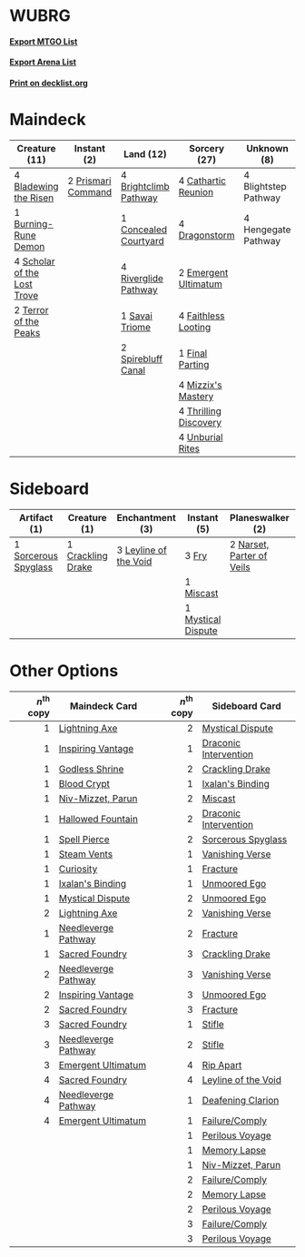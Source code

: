 # WUBRG

#### [Export MTGO List](../collection/WUBRG/WUBRG.txt)
#### [Export Arena List](../collection/WUBRG/WUBRG_arena.txt)
#### [Print on decklist.org](http://decklist.org/?deckmain=4%09Bladewing%20the%20Risen%0A4%09Blightstep%20Pathway%0A4%09Brightclimb%20Pathway%0A1%09Burning-Rune%20Demon%0A4%09Cathartic%20Reunion%0A1%09Concealed%20Courtyard%0A4%09Dragonstorm%0A2%09Emergent%20Ultimatum%0A4%09Faithless%20Looting%0A1%09Final%20Parting%0A4%09Hengegate%20Pathway%0A4%09Mizzix's%20Mastery%0A2%09Prismari%20Command%0A4%09Riverglide%20Pathway%0A1%09Savai%20Triome%0A4%09Scholar%20of%20the%20Lost%20Trove%0A2%09Spirebluff%20Canal%0A2%09Terror%20of%20the%20Peaks%0A4%09Thrilling%20Discovery%0A4%09Unburial%20Rites&deckside=1%09Crackling%20Drake%0A3%09Fry%0A3%09Leyline%20of%20the%20Void%0A1%09Miscast%0A1%09Mystical%20Dispute%0A2%09Narset,%20Parter%20of%20Veils%0A3%09Rip%20Apart%0A1%09Sorcerous%20Spyglass)
# Maindeck

|                                            Creature (11)                                             |                                         Instant (2)                                         |                                           Land (12)                                            |                                          Sorcery (27)                                          |    Unknown (8)     |
|------------------------------------------------------------------------------------------------------|---------------------------------------------------------------------------------------------|------------------------------------------------------------------------------------------------|------------------------------------------------------------------------------------------------|--------------------|
|4 [Bladewing the Risen](http://gatherer.wizards.com/Pages/Card/Details.aspx?multiverseid=433095)      |2 [Prismari Command](http://gatherer.wizards.com/Pages/Card/Details.aspx?multiverseid=513706)|4 [Brightclimb Pathway](http://gatherer.wizards.com/Pages/Card/Details.aspx?multiverseid=491911)|4 [Cathartic Reunion](http://gatherer.wizards.com/Pages/Card/Details.aspx?multiverseid=417682)  |4 Blightstep Pathway|
|1 [Burning-Rune Demon](http://gatherer.wizards.com/Pages/Card/Details.aspx?multiverseid=503689)       |                                                                                             |1 [Concealed Courtyard](http://gatherer.wizards.com/Pages/Card/Details.aspx?multiverseid=417818)|4 [Dragonstorm](http://gatherer.wizards.com/Pages/Card/Details.aspx?multiverseid=178015)        |4 Hengegate Pathway |
|4 [Scholar of the Lost Trove](http://gatherer.wizards.com/Pages/Card/Details.aspx?multiverseid=489181)|                                                                                             |4 [Riverglide Pathway](http://gatherer.wizards.com/Pages/Card/Details.aspx?multiverseid=491920) |2 [Emergent Ultimatum](http://gatherer.wizards.com/Pages/Card/Details.aspx?multiverseid=479705) |                    |
|2 [Terror of the Peaks](http://gatherer.wizards.com/Pages/Card/Details.aspx?multiverseid=485487)      |                                                                                             |1 [Savai Triome](http://gatherer.wizards.com/Pages/Card/Details.aspx?multiverseid=479773)       |4 [Faithless Looting](http://gatherer.wizards.com/Pages/Card/Details.aspx?multiverseid=389512)  |                    |
|                                                                                                      |                                                                                             |2 [Spirebluff Canal](http://gatherer.wizards.com/Pages/Card/Details.aspx?multiverseid=417822)   |1 [Final Parting](http://gatherer.wizards.com/Pages/Card/Details.aspx?multiverseid=442981)      |                    |
|                                                                                                      |                                                                                             |                                                                                                |4 [Mizzix's Mastery](http://gatherer.wizards.com/Pages/Card/Details.aspx?multiverseid=405304)   |                    |
|                                                                                                      |                                                                                             |                                                                                                |4 [Thrilling Discovery](http://gatherer.wizards.com/Pages/Card/Details.aspx?multiverseid=513735)|                    |
|                                                                                                      |                                                                                             |                                                                                                |4 [Unburial Rites](http://gatherer.wizards.com/Pages/Card/Details.aspx?multiverseid=227087)     |                    |


# Sideboard

|                                         Artifact (1)                                          |                                        Creature (1)                                        |                                        Enchantment (3)                                         |                                         Instant (5)                                         |                                          Planeswalker (2)                                          |                                     Sorcery (3)                                      |
|-----------------------------------------------------------------------------------------------|--------------------------------------------------------------------------------------------|------------------------------------------------------------------------------------------------|---------------------------------------------------------------------------------------------|----------------------------------------------------------------------------------------------------|--------------------------------------------------------------------------------------|
|1 [Sorcerous Spyglass](http://gatherer.wizards.com/Pages/Card/Details.aspx?multiverseid=435407)|1 [Crackling Drake](http://gatherer.wizards.com/Pages/Card/Details.aspx?multiverseid=452913)|3 [Leyline of the Void](http://gatherer.wizards.com/Pages/Card/Details.aspx?multiverseid=107682)|3 [Fry](http://gatherer.wizards.com/Pages/Card/Details.aspx?multiverseid=466894)             |2 [Narset, Parter of Veils](http://gatherer.wizards.com/Pages/Card/Details.aspx?multiverseid=460988)|3 [Rip Apart](http://gatherer.wizards.com/Pages/Card/Details.aspx?multiverseid=513717)|
|                                                                                               |                                                                                            |                                                                                                |1 [Miscast](http://gatherer.wizards.com/Pages/Card/Details.aspx?multiverseid=485380)         |                                                                                                    |                                                                                      |
|                                                                                               |                                                                                            |                                                                                                |1 [Mystical Dispute](http://gatherer.wizards.com/Pages/Card/Details.aspx?multiverseid=473020)|                                                                                                    |                                                                                      |


# Other Options

|*n*<sup>th</sup> copy|                                        Maindeck Card                                         |*n*<sup>th</sup> copy|                                         Sideboard Card                                         |
|--------------------:|----------------------------------------------------------------------------------------------|--------------------:|------------------------------------------------------------------------------------------------|
|                    1|[Lightning Axe](http://gatherer.wizards.com/Pages/Card/Details.aspx?multiverseid=409925)      |                    2|[Mystical Dispute](http://gatherer.wizards.com/Pages/Card/Details.aspx?multiverseid=473020)     |
|                    1|[Inspiring Vantage](http://gatherer.wizards.com/Pages/Card/Details.aspx?multiverseid=417819)  |                    1|[Draconic Intervention](http://gatherer.wizards.com/Pages/Card/Details.aspx?multiverseid=513573)|
|                    1|[Godless Shrine](http://gatherer.wizards.com/Pages/Card/Details.aspx?multiverseid=405099)     |                    2|[Crackling Drake](http://gatherer.wizards.com/Pages/Card/Details.aspx?multiverseid=452913)      |
|                    1|[Blood Crypt](http://gatherer.wizards.com/Pages/Card/Details.aspx?multiverseid=97102)         |                    1|[Ixalan's Binding](http://gatherer.wizards.com/Pages/Card/Details.aspx?multiverseid=435168)     |
|                    1|[Niv-Mizzet, Parun](http://gatherer.wizards.com/Pages/Card/Details.aspx?multiverseid=452942)  |                    2|[Miscast](http://gatherer.wizards.com/Pages/Card/Details.aspx?multiverseid=485380)              |
|                    1|[Hallowed Fountain](http://gatherer.wizards.com/Pages/Card/Details.aspx?multiverseid=97071)   |                    2|[Draconic Intervention](http://gatherer.wizards.com/Pages/Card/Details.aspx?multiverseid=513573)|
|                    1|[Spell Pierce](http://gatherer.wizards.com/Pages/Card/Details.aspx?multiverseid=425876)       |                    2|[Sorcerous Spyglass](http://gatherer.wizards.com/Pages/Card/Details.aspx?multiverseid=435407)   |
|                    1|[Steam Vents](http://gatherer.wizards.com/Pages/Card/Details.aspx?multiverseid=405109)        |                    1|[Vanishing Verse](http://gatherer.wizards.com/Pages/Card/Details.aspx?multiverseid=513736)      |
|                    1|[Curiosity](http://gatherer.wizards.com/Pages/Card/Details.aspx?multiverseid=45240)           |                    1|[Fracture](http://gatherer.wizards.com/Pages/Card/Details.aspx?multiverseid=513680)             |
|                    1|[Ixalan's Binding](http://gatherer.wizards.com/Pages/Card/Details.aspx?multiverseid=435168)   |                    1|[Unmoored Ego](http://gatherer.wizards.com/Pages/Card/Details.aspx?multiverseid=452962)         |
|                    1|[Mystical Dispute](http://gatherer.wizards.com/Pages/Card/Details.aspx?multiverseid=473020)   |                    2|[Unmoored Ego](http://gatherer.wizards.com/Pages/Card/Details.aspx?multiverseid=452962)         |
|                    2|[Lightning Axe](http://gatherer.wizards.com/Pages/Card/Details.aspx?multiverseid=409925)      |                    2|[Vanishing Verse](http://gatherer.wizards.com/Pages/Card/Details.aspx?multiverseid=513736)      |
|                    1|[Needleverge Pathway](http://gatherer.wizards.com/Pages/Card/Details.aspx?multiverseid=491918)|                    2|[Fracture](http://gatherer.wizards.com/Pages/Card/Details.aspx?multiverseid=513680)             |
|                    1|[Sacred Foundry](http://gatherer.wizards.com/Pages/Card/Details.aspx?multiverseid=405106)     |                    3|[Crackling Drake](http://gatherer.wizards.com/Pages/Card/Details.aspx?multiverseid=452913)      |
|                    2|[Needleverge Pathway](http://gatherer.wizards.com/Pages/Card/Details.aspx?multiverseid=491918)|                    3|[Vanishing Verse](http://gatherer.wizards.com/Pages/Card/Details.aspx?multiverseid=513736)      |
|                    2|[Inspiring Vantage](http://gatherer.wizards.com/Pages/Card/Details.aspx?multiverseid=417819)  |                    3|[Unmoored Ego](http://gatherer.wizards.com/Pages/Card/Details.aspx?multiverseid=452962)         |
|                    2|[Sacred Foundry](http://gatherer.wizards.com/Pages/Card/Details.aspx?multiverseid=405106)     |                    3|[Fracture](http://gatherer.wizards.com/Pages/Card/Details.aspx?multiverseid=513680)             |
|                    3|[Sacred Foundry](http://gatherer.wizards.com/Pages/Card/Details.aspx?multiverseid=405106)     |                    1|[Stifle](http://gatherer.wizards.com/Pages/Card/Details.aspx?multiverseid=382377)               |
|                    3|[Needleverge Pathway](http://gatherer.wizards.com/Pages/Card/Details.aspx?multiverseid=491918)|                    2|[Stifle](http://gatherer.wizards.com/Pages/Card/Details.aspx?multiverseid=382377)               |
|                    3|[Emergent Ultimatum](http://gatherer.wizards.com/Pages/Card/Details.aspx?multiverseid=479705) |                    4|[Rip Apart](http://gatherer.wizards.com/Pages/Card/Details.aspx?multiverseid=513717)            |
|                    4|[Sacred Foundry](http://gatherer.wizards.com/Pages/Card/Details.aspx?multiverseid=405106)     |                    4|[Leyline of the Void](http://gatherer.wizards.com/Pages/Card/Details.aspx?multiverseid=107682)  |
|                    4|[Needleverge Pathway](http://gatherer.wizards.com/Pages/Card/Details.aspx?multiverseid=491918)|                    1|[Deafening Clarion](http://gatherer.wizards.com/Pages/Card/Details.aspx?multiverseid=452915)    |
|                    4|[Emergent Ultimatum](http://gatherer.wizards.com/Pages/Card/Details.aspx?multiverseid=479705) |                    1|[Failure/Comply](http://gatherer.wizards.com/Pages/Card/Details.aspx?multiverseid=426923)       |
|                     |                                                                                              |                    1|[Perilous Voyage](http://gatherer.wizards.com/Pages/Card/Details.aspx?multiverseid=435219)      |
|                     |                                                                                              |                    1|[Memory Lapse](http://gatherer.wizards.com/Pages/Card/Details.aspx?multiverseid=3924)           |
|                     |                                                                                              |                    1|[Niv-Mizzet, Parun](http://gatherer.wizards.com/Pages/Card/Details.aspx?multiverseid=452942)    |
|                     |                                                                                              |                    2|[Failure/Comply](http://gatherer.wizards.com/Pages/Card/Details.aspx?multiverseid=426923)       |
|                     |                                                                                              |                    2|[Memory Lapse](http://gatherer.wizards.com/Pages/Card/Details.aspx?multiverseid=3924)           |
|                     |                                                                                              |                    2|[Perilous Voyage](http://gatherer.wizards.com/Pages/Card/Details.aspx?multiverseid=435219)      |
|                     |                                                                                              |                    3|[Failure/Comply](http://gatherer.wizards.com/Pages/Card/Details.aspx?multiverseid=426923)       |
|                     |                                                                                              |                    3|[Perilous Voyage](http://gatherer.wizards.com/Pages/Card/Details.aspx?multiverseid=435219)      |

